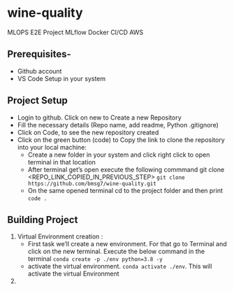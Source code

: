# wine-quality
MLOPS E2E Project MLflow Docker CI/CD AWS

## Prerequisites-
 - Github account
 - VS Code Setup in your system

## Project Setup
 - Login to github. Click on new to Create a new Repository
 - Fill the necessary details (Repo name, add readme, Python .gitignore)
 - Click on Code, to see the new repository created
 - Click on the green button (code) to Copy the link to clone the repository into your local machine:
      - Create a new folder in your system and click right click to open terminal in that location
      - After terminal get’s open execute the following commmand git clone <REPO_LINK_COPIED_IN_PREVIOUS_STEP>
 `git clone https://github.com/bmsg7/wine-quality.git`
      - On the same opened terminal cd to the project folder and then print `code .`
  
  ## Building Project
  1. Virtual Environment creation :
     - First task we’ll create a new environment. For that go to Terminal and click on the new terminal. Execute the below command in the terminal
`conda create -p ./env python=3.8 -y`
     - activate the virtual environment. `conda activate ./env`. This will activate the virtual Environment
  2. 

